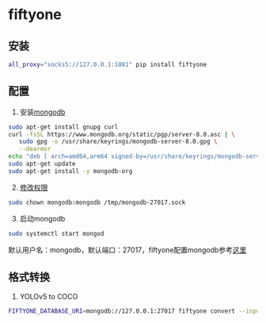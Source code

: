 # fiftyone

## 安装

```bash
all_proxy="socks5://127.0.0.1:1081" pip install fiftyone
```

## 配置

1. 安装[mongodb](https://www.mongodb.com/docs/manual/tutorial/install-mongodb-on-ubuntu/)
```bash
sudo apt-get install gnupg curl
curl -fsSL https://www.mongodb.org/static/pgp/server-8.0.asc | \
   sudo gpg -o /usr/share/keyrings/mongodb-server-8.0.gpg \
   --dearmor
echo "deb [ arch=amd64,arm64 signed-by=/usr/share/keyrings/mongodb-server-8.0.gpg ] https://repo.mongodb.org/apt/ubuntu focal/mongodb-org/8.0 multiverse" | sudo tee /etc/apt/sources.list.d/mongodb-org-8.0.list
sudo apt-get update
sudo apt-get install -y mongodb-org
```

2. [修改权限](https://stackoverflow.com/questions/60309575/mongodb-service-failed-with-result-exit-code)
```bash
sudo chown mongodb:mongodb /tmp/mongodb-27017.sock
```

3. 启动mongodb
```bash
sudo systemctl start mongod
```

默认用户名：mongodb，默认端口：27017，fiftyone配置mongodb参考[这里](https://docs.voxel51.com/user_guide/config.html)

## 格式转换

1. YOLOv5 to COCO
```bash
FIFTYONE_DATABASE_URI=mongodb://127.0.0.1:27017 fiftyone convert --input-dir data/substation/cabinet/yolo/3.0 --input-type fiftyone.types.YOLOv5Dataset --output-dir data/substation/cabinet/coco/3.0 --output-type fiftyone.types.COCODetectionDataset
```
